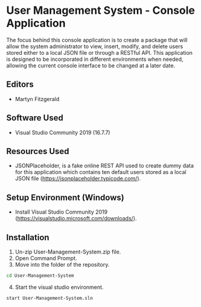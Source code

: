 # User Management System - Console Application

The focus behind this console application is to create a package that will allow the system administrator to view, insert, modify, and delete users stored either to a local JSON file or through a RESTful API. This application is designed to be incorporated in different environments when needed, allowing the current console interface to be changed at a later date.

## Editors
* Martyn Fitzgerald

## Software Used    

* Visual Studio Community 2019 (16.7.7)

## Resources Used

* JSONPlaceholder, is a fake online REST API used to create dummy data for this application which contains ten default users stored as a local JSON file (https://jsonplaceholder.typicode.com/).

## Setup Environment (Windows)

* Install Visual Studio Community 2019 (https://visualstudio.microsoft.com/downloads/).

## Installation

1. Un-zip User-Management-System.zip file.
2. Open Command Prompt.
3. Move into the folder of the repository.
```bash
cd User-Management-System
```
4. Start the visual studio environment.
```bash
start User-Management-System.sln
```
